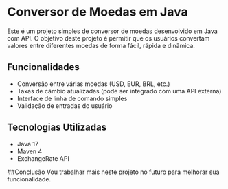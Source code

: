 # Conversor de Moedas em Java

Este é um projeto simples de conversor de moedas desenvolvido em Java com API. O objetivo deste projeto é permitir que os usuários convertam valores entre diferentes moedas de forma fácil, rápida e dinâmica.

## Funcionalidades

- Conversão entre várias moedas (USD, EUR, BRL, etc.)
- Taxas de câmbio atualizadas (pode ser integrado com uma API externa)
- Interface de linha de comando simples
- Validação de entradas do usuário

## Tecnologias Utilizadas

- Java 17
- Maven 4
- ExchangeRate API

##Conclusão
Vou trabalhar mais neste projeto no futuro para melhorar sua funcionalidade.
